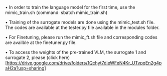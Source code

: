 $\bullet$ In order to train the language model for the first time, use the mimic_train.sh (command: sbatch mimic_train.sh)

$\bullet$ Training of the surrogate models are done using the mimic_test.sh file. The codes are available at the tester.py file available in the modules folder. 

$\bullet$ For Finetuning, please run the mimic_ft.sh file and corresponding codes are availble at the finetuner.py file. 

$\bullet$ To access the weights of the pre-trained VLM, the surrogate 1 and surrogate 2, please (click here)[https://drive.google.com/drive/folders/1Qchyt7dieWFeN4Kr_UTvpqEn2g4paH2a?usp=sharing]
